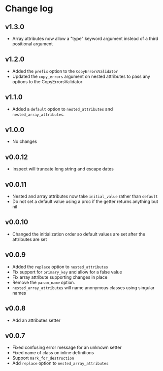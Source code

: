 # Change log

## v1.3.0

- Array attributes now allow a "type" keyword argument instead of a third positional argument

## v1.2.0

- Added the `prefix` option to the `CopyErrorsValidator`
- Updated the `copy_errors` argument on nested attributes to pass any options to the CopyErrorsValidator

## v1.1.0

- Added a `default` option to `nested_attributes` and `nested_array_attributes`.

## v1.0.0

- No changes

## v0.0.12

- Inspect will truncate long string and escape dates

## v0.0.11

- Nested and array attributes now take `initial_value` rather than `default`
- Do not set a default value using a proc if the getter returns anything but nil

## v0.0.10

- Changed the initialization order so default values are set after the attributes are set

## v0.0.9

- Added the `replace` option to `nested_attributes`
- Fix support for `primary_key` and allow for a false value
- Fix array attribute supporting changes in place
- Remove the `param_name` option.
- `nested_array_attributes` will name anonymous classes using singular names

## v0.0.8

- Add an attributes setter

## v0.0.7

- Fixed confusing error message for an unknown setter
- Fixed name of class on inline definitions
- Support `mark_for_destruction`
- Add `replace` option to `nested_array_attributes`
